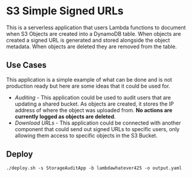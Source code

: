 # S3 Simple Signed URLs

This is a serverless application that users Lambda functions to document when S3
Objects are created into a DynamoDB table. When objects are created a signed URL
is generated and stored alongside the object metadata. When objects are deleted they
are removed from the table.

## Use Cases

This application is a simple example of what can be done and is not production
ready but here are some ideas that it could be used for.

- *Auditing* - This application could be used to audit users that are updating a
shared bucket. As objects are created, it stores the IP address of where the object
was uploaded from. __No actions are currently logged as objects are deleted__.
- *Download URLs* - This application could be connected with another component
that could send out signed URLs to specific users, only allowing them access to
specific objects in the S3 Bucket.

## Deploy

```
./deploy.sh -s StorageAuditApp -b lambdawhatever425 -o output.yaml
```
